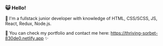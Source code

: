 ### 😺 Hello!

🌱 I'm a fullstack junior developer with knowledge of HTML, CSS/SCSS, JS, React, Redux, Node.js.

💬 You can check my portfolio and contact me here: https://thriving-sorbet-830de0.netlify.app ✨
